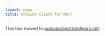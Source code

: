 ```yaml
---
layout: page
title: Arduino Client for MQTT
---
```


This has moved to [pubsubclient.knolleary.net](http://pubsubclient.knolleary.net).
